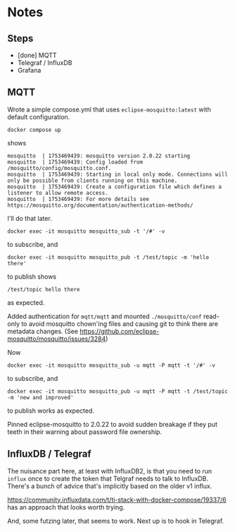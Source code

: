 # Notes

## Steps

  * [done] MQTT
  * Telegraf / InfluxDB
  * Grafana

## MQTT

Wrote a simple compose.yml that uses `eclipse-mosquitto:latest` with default configuration.

    docker compose up

shows

```
mosquitto  | 1753469439: mosquitto version 2.0.22 starting
mosquitto  | 1753469439: Config loaded from /mosquitto/config/mosquitto.conf.
mosquitto  | 1753469439: Starting in local only mode. Connections will only be possible from clients running on this machine.
mosquitto  | 1753469439: Create a configuration file which defines a listener to allow remote access.
mosquitto  | 1753469439: For more details see https://mosquitto.org/documentation/authentication-methods/
```

I'll do that later.

    docker exec -it mosquitto mosquitto_sub -t '/#' -v

to subscribe, and

    docker exec -it mosquitto mosquitto_pub -t /test/topic -m 'hello there'

to publish shows

    /test/topic hello there

as expected.

Added authentication for `mqtt/mqtt` and mounted `./mosquitto/conf` read-only to avoid
mosquitto chown'ing files and causing git to think there are metadata changes.
(See https://github.com/eclipse-mosquitto/mosquitto/issues/3284)

Now

    docker exec -it mosquitto mosquitto_sub -u mqtt -P mqtt -t '/#' -v

to subscribe, and

    docker exec -it mosquitto mosquitto_pub -u mqtt -P mqtt -t /test/topic -m 'new and improved'

to publish works as expected.

Pinned eclipse-mosquitto to 2.0.22 to avoid sudden breakage if they put teeth in their warning
about password file ownership.

## InfluxDB / Telegraf

The nuisance part here, at least with InfluxDB2, is that you need to run `influx` once to
create the token that Telgraf needs to talk to InfluxDB. There's a bunch of advice that's
implicitly based on the older v1 influx.

https://community.influxdata.com/t/ti-stack-with-docker-compose/19337/6 has an approach
that looks worth trying.

And, some futzing later, that seems to work. Next up is to hook in Telegraf.

